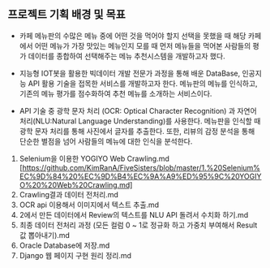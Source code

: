 ## 프로젝트 기획 배경 및 목표 

- 카페 메뉴판의 수많은 메뉴 중에 어떤 것을 먹어야 할지 선택을 못했을 때 해당 카페에서 어떤 메뉴가 가장 맛있는 메뉴인지 모를 때 먼저 메뉴들을 먹어본 사람들의 평가 데이터를 종합하여 선택해주는 메뉴 추천시스템을 개발하고자 했다.

- 지능형 IOT봇을 활용한 빅데이터 개발 전문가 과정을 통해 배운 DataBase, 인공지능 API 활용 기술을 접목한 서비스를 개발하고자 한다. 메뉴판의 메뉴를 인식하고, 기존의 메뉴 평가를 점수화하여 추천 메뉴를 소개하는 서비스이다.  

- API 기술 중 광학 문자 처리 (OCR: Optical Character Recognition) 과 자연어 처리(NLU:Natural Language Understanding)를 사용한다. 메뉴판을 인식할 때 광학 문자 처리를 통해 사진에서 글자를 추출한다. 또한, 리뷰의 감정 분석을 통해 단순한 별점을 넘어 사람들의 메뉴에 대한 인식을 분석한다. 


1. Selenium을 이용한 YOGIYO Web Crawling.md	
  [https://github.com/KimRanA/FiveSisters/blob/master/1.%20Selenium%EC%9D%84%20%EC%9D%B4%EC%9A%A9%ED%95%9C%20YOGIYO%20%20Web%20Crawling.md]
2. Crawling결과 데이터 전처리.md	
3. OCR api 이용해서 이미지에서 텍스트 추출.md	
4. 2에서 만든 데이터에서 Review의 텍스트를 NLU API 돌려서 수치화 하기.md	
5. 최종 데이터 전처리 과정 (모든 컬럼 0 ~ 1로 정규화 하고 가중치 부여해서 Result 값 뽑아내기).md	
6. Oracle Database에 저장.md	
7. Django 웹 페이지 구현 원리 정리.md
